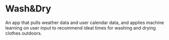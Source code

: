 # Wash&Dry
An app that pulls weather data and user calendar data, and applies machine learning on user input to recommend ideal times for washing and drying clothes outdoors.
